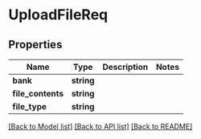 # UploadFileReq

## Properties
Name | Type | Description | Notes
------------ | ------------- | ------------- | -------------
**bank** | **string** |  | 
**file_contents** | **string** |  | 
**file_type** | **string** |  | 

[[Back to Model list]](../README.md#documentation-for-models) [[Back to API list]](../README.md#documentation-for-api-endpoints) [[Back to README]](../README.md)


